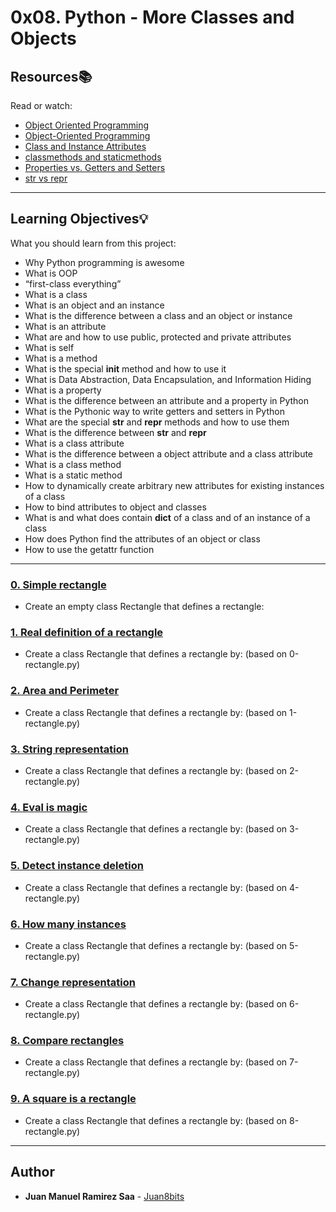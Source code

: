 # 0x08. Python - More Classes and Objects

## Resources:books:
Read or watch:
* [Object Oriented Programming](https://intranet.hbtn.io/rltoken/VlISluyXK-teEwwPCu2tlg)
* [Object-Oriented Programming](https://intranet.hbtn.io/rltoken/m_oP4NCbKTp9tKptvxWP_g)
* [Class and Instance Attributes](https://intranet.hbtn.io/rltoken/yRdxqVWRyGiu38i6oB4m4g)
* [classmethods and staticmethods](https://intranet.hbtn.io/rltoken/ce7aZMwzugNBFgfYxNxwCw)
* [Properties vs. Getters and Setters](https://intranet.hbtn.io/rltoken/PVFV8ka_Ii6h2rXBqAliMQ)
* [str vs repr](https://intranet.hbtn.io/rltoken/eYiDVsmlNHRZTrirAZ7Qtg)

---
## Learning Objectives:bulb:
What you should learn from this project:

* Why Python programming is awesome 
* What is OOP
* “first-class everything”
* What is a class
* What is an object and an instance
* What is the difference between a class and an object or instance
* What is an attribute
* What are and how to use public, protected and private attributes
* What is self
* What is a method
* What is the special __init__ method and how to use it
* What is Data Abstraction, Data Encapsulation, and Information Hiding
* What is a property
* What is the difference between an attribute and a property in Python
* What is the Pythonic way to write getters and setters in Python
* What are the special __str__ and __repr__ methods and how to use them
* What is the difference between __str__ and __repr__
* What is a class attribute
* What is the difference between a object attribute and a class attribute
* What is a class method
* What is a static method
* How to dynamically create arbitrary new attributes for existing instances of a class
* How to bind attributes to object and classes
* What is and what does contain __dict__ of a class and of an instance of a class
* How does Python find the attributes of an object or class
* How to use the getattr function

---

### [0. Simple rectangle](./0-rectangle.py)
* Create an empty class Rectangle that defines a rectangle:


### [1. Real definition of a rectangle](./1-rectangle.py)
* Create a class Rectangle that defines a rectangle by: (based on 0-rectangle.py)


### [2. Area and Perimeter](./2-rectangle.py)
* Create a class Rectangle that defines a rectangle by: (based on 1-rectangle.py)


### [3. String representation](./3-rectangle.py)
* Create a class Rectangle that defines a rectangle by: (based on 2-rectangle.py)


### [4. Eval is magic](./4-rectangle.py)
* Create a class Rectangle that defines a rectangle by: (based on 3-rectangle.py)


### [5. Detect instance deletion](./5-rectangle.py)
* Create a class Rectangle that defines a rectangle by: (based on 4-rectangle.py)


### [6. How many instances](./6-rectangle.py)
* Create a class Rectangle that defines a rectangle by: (based on 5-rectangle.py)


### [7. Change representation](./7-rectangle.py)
* Create a class Rectangle that defines a rectangle by: (based on 6-rectangle.py)


### [8. Compare rectangles](./8-rectangle.py)
* Create a class Rectangle that defines a rectangle by: (based on 7-rectangle.py)


### [9. A square is a rectangle](./9-rectangle.py)
* Create a class Rectangle that defines a rectangle by: (based on 8-rectangle.py)

---

## Author
* **Juan Manuel Ramirez Saa** - [Juan8bits](https://github.com/Juan8bits)
